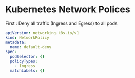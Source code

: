 # Kubernetes Network Polices

First : Deny all traffic (Ingress and Egress) to all pods 

```yaml
apiVersion: networking.k8s.io/v1
kind: NetworkPolicy
metadata:
  name: default-deny
spec:
  podSelector: {}
  policyTypes:
    - Ingress
  matchLabels: {}
  ```
